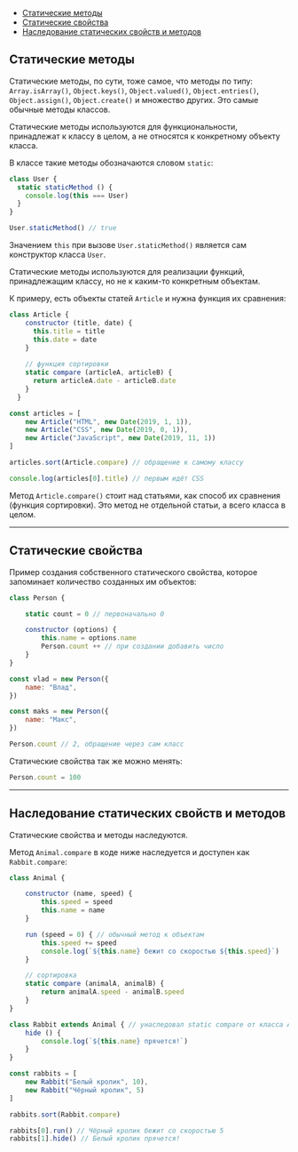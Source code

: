 - [Статические методы](#статические-методы)
- [Статические свойства](#статические-свойства)
- [Наследование статических свойств и методов](#наследование-статических-свойств-и-методов)

## Статические методы

Статические методы, по сути, тоже самое, что методы по типу: `Array.isArray()`, `Object.keys()`, `Object.valued()`, `Object.entries()`, `Object.assign()`, `Object.create()` и множество других. Это самые обычные методы классов. 

Статические методы используются для функциональности, принадлежат к классу в целом, а не относятся к конкретному объекту класса.

В классе такие методы обозначаются словом `static`:

```javascript
class User {
  static staticMethod () {
    console.log(this === User)
  }
}

User.staticMethod() // true
```

Значением `this` при вызове `User.staticMethod()` является сам конструктор класса `User`.

Статические методы используются для реализации функций, принадлежащим классу, но не к каким-то конкретным объектам.

К примеру, есть объекты статей `Article` и нужна функция их сравнения:

```javascript
class Article {
    constructor (title, date) {
      this.title = title
      this.date = date
    }
  
    // функция сортировки 
    static compare (articleA, articleB) {
      return articleA.date - articleB.date
    }
  }

const articles = [
    new Article("HTML", new Date(2019, 1, 1)),
    new Article("CSS", new Date(2019, 0, 1)),
    new Article("JavaScript", new Date(2019, 11, 1))
]

articles.sort(Article.compare) // обращение к самому классу

console.log(articles[0].title) // первым идёт CSS
```

Метод `Article.compare()` стоит над статьями, как способ их сравнения (функция сортировки). Это метод не отдельной статьи, а всего класса в целом.
***

## Статические свойства

Пример создания собственного статического свойства, которое запоминает количество созданных им объектов:

```javascript
class Person {

    static count = 0 // первоначально 0

    constructor (options) {
        this.name = options.name
        Person.count ++ // при создании добавить число
    }
}

const vlad = new Person({ 
    name: "Влад",
})

const maks = new Person({ 
    name: "Макс",
})

Person.count // 2, обращение через сам класс
```

Статические свойства так же можно менять: 

```javascript
Person.count = 100
```
***

## Наследование статических свойств и методов

Статические свойства и методы наследуются.

Метод `Animal.compare` в коде ниже наследуется и доступен как `Rabbit.compare`:

```javascript
class Animal {

    constructor (name, speed) {
        this.speed = speed
        this.name = name
    }

    run (speed = 0) { // обычный метод к объектам
        this.speed += speed
        console.log(`${this.name} бежит со скоростью ${this.speed}`)
    }

    // сортировка
    static compare (animalA, animalB) {
        return animalA.speed - animalB.speed
    }
}

class Rabbit extends Animal { // унаследовал static compare от класса Animal
    hide () {
        console.log(`${this.name} прячется!`)
    }
}

const rabbits = [
    new Rabbit("Белый кролик", 10),
    new Rabbit("Чёрный кролик", 5)
]

rabbits.sort(Rabbit.compare)

rabbits[0].run() // Чёрный кролик бежит со скоростью 5
rabbits[1].hide() // Белый кролик прячется!
```